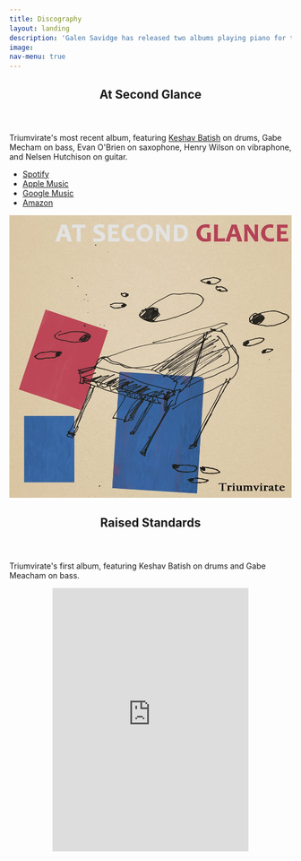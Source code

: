 ```yaml
---
title: Discography
layout: landing
description: 'Galen Savidge has released two albums playing piano for the Santa Cruz-based jazz trio Triumvirate.'
image:
nav-menu: true
---
```


<div id="main">
<section id="one">
	<div class="inner">
		<div class="row">
			<div class="8u 12u$(medium)">
				<header class="major">
					<h2>At Second Glance</h2>
				</header>
				<p>Triumvirate's most recent album, featuring <a href="http://www.keshavbatish.com/home-2/" target="_blank">Keshav Batish</a> on drums, Gabe Mecham on bass, Evan O'Brien on saxophone, Henry Wilson on vibraphone, and Nelsen Hutchison on guitar.</p>
				<ul class="links">
					<li><a href="https://open.spotify.com/album/74O1X7inMbeozMgYxjpCy6">Spotify</a></li>
					<li><a href="https://itunes.apple.com/us/album/at-second-glance/1398587237">Apple Music</a></li>
					<li><a href="https://play.google.com/store/music/album/Triumvirate_At_Second_Glance?id=Btrwfpzmd4qsbdcmp4uiiexoe2u">Google Music</a></li>
					<li><a href="https://www.amazon.com/At-Second-Glance-Triumvirate/dp/B07DQ4X3KG/">Amazon</a></li>
				</ul>
			</div>
			<div class="4u$ 12u$(medium)">
				<img src="/assets/images/at-second-glance.jpg" alt="" data-position="center center" />
			</div>
		</div>
	</div>
</section>


<section id="two">
	<div class="inner">
		<div class="row">
			<div class="8u 12u$(medium)">
				<header class="major">
					<h2>Raised Standards</h2>
				</header>
				<p>Triumvirate's first album, featuring Keshav Batish on drums and Gabe Meacham on bass.</p>
			</div>
			<div class="4u$ 12u$(medium)" align="center">
				<iframe style="border: 0; width: 350px; height: 470px;" src="https://bandcamp.com/EmbeddedPlayer/album=3839162364/size=large/bgcol=ffffff/linkcol=de270f/tracklist=false/transparent=true/" seamless data-position="center center"><a href="http://triumviratejazz.bandcamp.com/album/raised-standards">Raised Standards by Triumvirate</a></iframe>
			</div>
		</div>
	</div>
</section>
</div>
